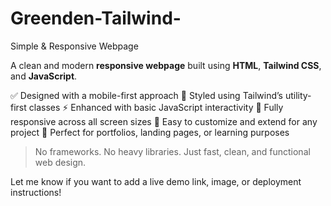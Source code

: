 # Greenden-Tailwind-

 Simple & Responsive Webpage

A clean and modern **responsive webpage** built using **HTML**, **Tailwind CSS**, and **JavaScript**.

✅ Designed with a mobile-first approach
🎨 Styled using Tailwind’s utility-first classes
⚡ Enhanced with basic JavaScript interactivity
📱 Fully responsive across all screen sizes
🧩 Easy to customize and extend for any project
🚀 Perfect for portfolios, landing pages, or learning purposes

> No frameworks. No heavy libraries. Just fast, clean, and functional web design.

Let me know if you want to add a live demo link, image, or deployment instructions!
